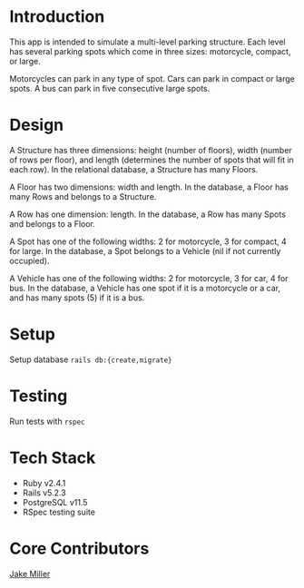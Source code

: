 # Introduction

This app is intended to simulate a multi-level parking structure. Each level has several parking spots which come in three sizes: motorcycle, compact, or large.

Motorcycles can park in any type of spot. Cars can park in compact or large spots. A bus can park in five consecutive large spots.

# Design

A Structure has three dimensions: height (number of floors), width (number of rows per floor), and length (determines the number of spots that will fit in each row). In the relational database, a Structure has many Floors.

A Floor has two dimensions: width and length. In the database, a Floor has many Rows and belongs to a Structure.

A Row has one dimension: length. In the database, a Row has many Spots and belongs to a Floor.

A Spot has one of the following widths: 2 for motorcycle, 3 for compact, 4 for large. In the database, a Spot belongs to a Vehicle (nil if not currently occupied).

A Vehicle has one of the following widths: 2 for motorcycle, 3 for car, 4 for bus. In the database, a Vehicle has one spot if it is a motorcycle or a car, and has many spots (5) if it is a bus.

# Setup

Setup database
`rails db:{create,migrate}`

# Testing

Run tests with
`rspec`

# Tech Stack

* Ruby v2.4.1
* Rails v5.2.3
* PostgreSQL v11.5
* RSpec testing suite

# Core Contributors

[Jake Miller](https://github.com/Jake0Miller)
